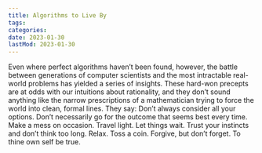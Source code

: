 ```yaml
---
title: Algorithms to Live By
tags:
categories:
date: 2023-01-30
lastMod: 2023-01-30
---
```

Even where perfect algorithms haven’t been found, however, the battle between generations of computer scientists and the most intractable real-world problems has yielded a series of insights. These hard-won precepts are at odds with our intuitions about rationality, and they don’t sound anything like the narrow prescriptions of a mathematician trying to force the world into clean, formal lines. They say: Don’t always consider all your options. Don’t necessarily go for the outcome that seems best every time. Make a mess on occasion. Travel light. Let things wait. Trust your instincts and don’t think too long. Relax. Toss a coin. Forgive, but don’t forget. To thine own self be true.
